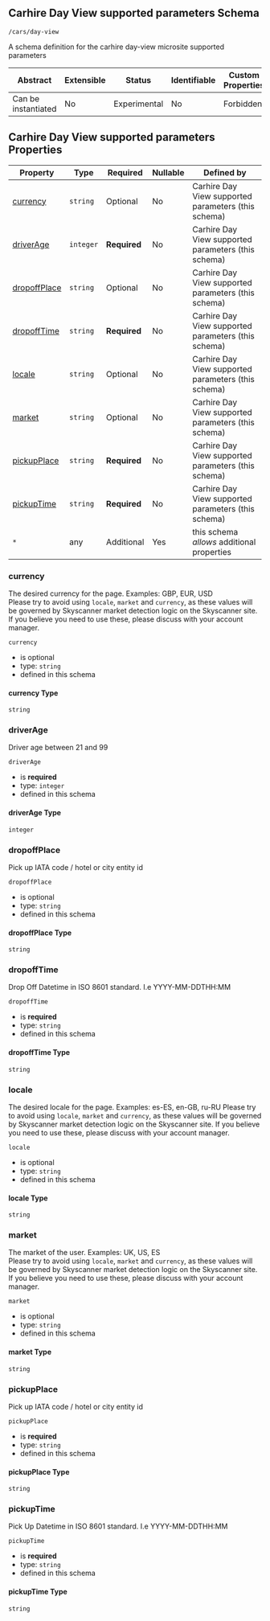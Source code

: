 ## Carhire Day View supported parameters Schema

```
/cars/day-view
```

A schema definition for the carhire day-view microsite supported parameters

| Abstract            | Extensible | Status       | Identifiable | Custom Properties | Additional Properties | Defined In                   |
| ------------------- | ---------- | ------------ | ------------ | ----------------- | --------------------- | ---------------------------- |
| Can be instantiated | No         | Experimental | No           | Forbidden         | Permitted             |  |

## Carhire Day View supported parameters Properties

| Property                      | Type      | Required     | Nullable | Defined by                                          |
| ----------------------------- | --------- | ------------ | -------- | --------------------------------------------------- |
| [currency](#currency)         | `string`  | Optional     | No       | Carhire Day View supported parameters (this schema) |
| [driverAge](#driverage)       | `integer` | **Required** | No       | Carhire Day View supported parameters (this schema) |
| [dropoffPlace](#dropoffplace) | `string`  | Optional     | No       | Carhire Day View supported parameters (this schema) |
| [dropoffTime](#dropofftime)   | `string`  | **Required** | No       | Carhire Day View supported parameters (this schema) |
| [locale](#locale)             | `string`  | Optional     | No       | Carhire Day View supported parameters (this schema) |
| [market](#market)             | `string`  | Optional     | No       | Carhire Day View supported parameters (this schema) |
| [pickupPlace](#pickupplace)   | `string`  | **Required** | No       | Carhire Day View supported parameters (this schema) |
| [pickupTime](#pickuptime)     | `string`  | **Required** | No       | Carhire Day View supported parameters (this schema) |
| `*`                           | any       | Additional   | Yes      | this schema _allows_ additional properties          |

### currency

The desired currency for the page. Examples: GBP, EUR, USD    
Please try to avoid using `locale`, `market` and `currency`, as these values will be governed by Skyscanner market detection logic on the Skyscanner site. If you believe you need to use these, please discuss with your account manager.

`currency`

- is optional
- type: `string`
- defined in this schema

#### currency Type

`string`

### driverAge

Driver age between 21 and 99

`driverAge`

- is **required**
- type: `integer`
- defined in this schema

#### driverAge Type

`integer`

### dropoffPlace

Pick up IATA code / hotel or city entity id

`dropoffPlace`

- is optional
- type: `string`
- defined in this schema

#### dropoffPlace Type

`string`

### dropoffTime

Drop Off Datetime in ISO 8601 standard. I.e YYYY-MM-DDTHH:MM

`dropoffTime`

- is **required**
- type: `string`
- defined in this schema

#### dropoffTime Type

`string`

### locale

The desired locale for the page. Examples: es-ES, en-GB, ru-RU
Please try to avoid using `locale`, `market` and `currency`, as these values will be governed by Skyscanner market detection logic on the Skyscanner site. If you believe you need to use these, please discuss with your account manager.

`locale`

- is optional
- type: `string`
- defined in this schema

#### locale Type

`string`

### market

The market of the user. Examples: UK, US, ES  
Please try to avoid using `locale`, `market` and `currency`, as these values will be governed by Skyscanner market detection logic on the Skyscanner site. If you believe you need to use these, please discuss with your account manager.

`market`

- is optional
- type: `string`
- defined in this schema

#### market Type

`string`

### pickupPlace

Pick up IATA code / hotel or city entity id

`pickupPlace`

- is **required**
- type: `string`
- defined in this schema

#### pickupPlace Type

`string`

### pickupTime

Pick Up Datetime in ISO 8601 standard. I.e YYYY-MM-DDTHH:MM

`pickupTime`

- is **required**
- type: `string`
- defined in this schema

#### pickupTime Type

`string`
